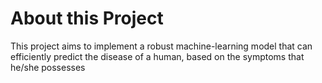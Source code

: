 # About this Project
This project aims to implement a robust machine-learning model that can efficiently predict the disease of a human, based on the symptoms that he/she possesses